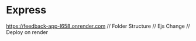 # Express

https://feedback-app-l658.onrender.com
// Folder Structure
// Ejs Change
// Deploy on render
